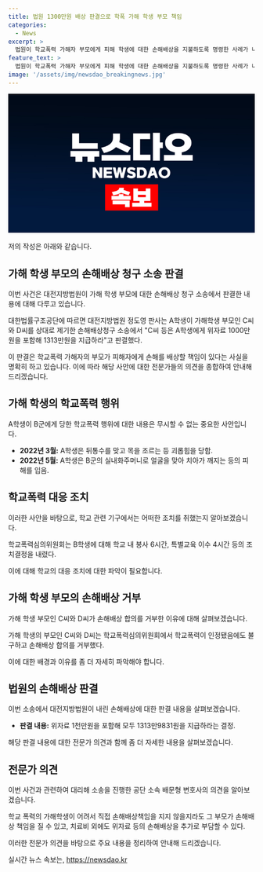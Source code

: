 ```yaml
---
title: 법원 1300만원 배상 판결으로 학폭 가해 학생 부모 책임
categories:
  - News
excerpt: >
  법원이 학교폭력 가해자 부모에게 피해 학생에 대한 손해배상을 지불하도록 명령한 사례가 나왔다. 가해학생의 부모인 C씨와 D씨에 대해 1313만원을 배상하도록 판결을 내렸는데, 이는 A학생이 B군으로부터 입은 심각한 폭력 피해로 인한 것이었다. 이번 사례는 가해자 부모가 자녀의 행동에 따른 책임을 질 수 있다는 점에 관심을 끌고 있다.
feature_text: >
  법원이 학교폭력 가해자 부모에게 피해 학생에 대한 손해배상을 지불하도록 명령한 사례가 나왔다. 가해학생의 부모인 C씨와 D씨에 대해 1313만원을 배상하도록 판결을 내렸는데, 이는 A학생이 B군으로부터 입은 심각한 폭력 피해로 인한 것이었다. 이번 사례는 가해자 부모가 자녀의 행동에 따른 책임을 질 수 있다는 점에 관심을 끌고 있다.
image: '/assets/img/newsdao_breakingnews.jpg'
---
```


<p><img src="/assets/img/newsdao_breakingnews.jpg" alt="flaretime 속보" /></p>

<p>저의 작성은 아래와 같습니다.</p>

<h2 data-ke-size="size26">가해 학생 부모의 손해배상 청구 소송 판결</h2>

<p>이번 사건은 대전지방법원이 가해 학생 부모에 대한 손해배상 청구 소송에서 판결한 내용에 대해 다루고 있습니다.</p>

<p data-ke-size="size16">대한법률구조공단에 따르면 대전지방법원 정도영 판사는 A학생이 가해학생 부모인 C씨와 D씨를 상대로 제기한 손해배상청구 소송에서 "C씨 등은 A학생에게 위자료 1000만원을 포함해 1313만원을 지급하라"고 판결했다.</p>

<p>이 판결은 학교폭력 가해자의 부모가 피해자에게 손해를 배상할 책임이 있다는 사실을 명확히 하고 있습니다. 이에 따라 해당 사안에 대한 전문가들의 의견을 종합하여 안내해 드리겠습니다.</p>

<h2 data-ke-size="size26">가해 학생의 학교폭력 행위</h2>

<p>A학생이 B군에게 당한 학교폭력 행위에 대한 내용은 무시할 수 없는 중요한 사안입니다.</p>

<ul>
  <li><b>2022년 3월:</b> A학생은 뒤통수를 맞고 목을 조르는 등 괴롭힘을 당함.</li>
  <li><b>2022년 5월:</b> A학생은 B군의 실내화주머니로 얼굴을 맞아 치아가 깨지는 등의 피해를 입음.</li>
</ul>

<h2 data-ke-size="size26">학교폭력 대응 조치</h2>

<p>이러한 사안을 바탕으로, 학교 관련 기구에서는 어떠한 조치를 취했는지 알아보겠습니다.</p>

<p data-ke-size="size16">학교폭력심의위원회는 B학생에 대해 학교 내 봉사 6시간, 특별교육 이수 4시간 등의 조치결정을 내렸다.</p>

<p>이에 대해 학교의 대응 조치에 대한 파악이 필요합니다.</p>

<h2 data-ke-size="size26">가해 학생 부모의 손해배상 거부</h2>

<p>가해 학생 부모인 C씨와 D씨가 손해배상 합의를 거부한 이유에 대해 살펴보겠습니다.</p>

<p data-ke-size="size16">가해 학생의 부모인 C씨와 D씨는 학교폭력심의위원회에서 학교폭력이 인정됐음에도 불구하고 손해배상 합의를 거부했다.</p>

<p>이에 대한 배경과 이유를 좀 더 자세히 파악해야 합니다.</p>

<h2 data-ke-size="size26">법원의 손해배상 판결</h2>

<p>이번 소송에서 대전지방법원이 내린 손해배상에 대한 판결 내용을 살펴보겠습니다.</p>

<ul>
  <li><b>판결 내용:</b> 위자료 1천만원을 포함해 모두 1313만9831원을 지급하라는 결정.</li>
</ul>

<p>해당 판결 내용에 대한 전문가 의견과 함께 좀 더 자세한 내용을 살펴보겠습니다.</p>

<h2 data-ke-size="size26">전문가 의견</h2>

<p>이번 사건과 관련하여 대리해 소송을 진행한 공단 소속 배문형 변호사의 의견을 알아보겠습니다.</p>

<p data-ke-size="size16">학교 폭력의 가해학생이 어려서 직접 손해배상책임을 지지 않을지라도 그 부모가 손해배상 책임을 질 수 있고, 치료비 외에도 위자료 등의 손해배상을 추가로 부담할 수 있다.</p>

<p>이러한 전문가 의견을 바탕으로 주요 내용을 정리하여 안내해 드리겠습니다.</p>
실시간 뉴스 속보는, <a href="https://newsdao.kr" rel="dofollow">https://newsdao.kr</a>


